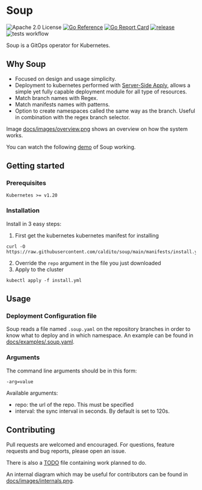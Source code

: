 # Soup

![Apache 2.0 License](https://img.shields.io/hexpm/l/plug.svg)
[![Go Reference](https://pkg.go.dev/badge/github.com/caldito/soup.svg)](https://pkg.go.dev/github.com/caldito/soup)
[![Go Report Card](https://goreportcard.com/badge/github.com/caldito/soup)](https://goreportcard.com/report/github.com/caldito/soup)
[![release](https://img.shields.io/github/release/caldito/soup/all.svg)](https://github.com/caldito/soup/releases)
![tests workflow](https://github.com/caldito/soup/actions/workflows/tests.yml/badge.svg)

Soup is a GitOps operator for Kubernetes.

## Why Soup
* Focused on design and usage simplicity.
* Deployment to kubernetes performed with [Server-Side Apply](https://kubernetes.io/docs/reference/using-api/server-side-apply/), allows a simple yet fully capable deployment module for all type of resources.
* Match branch names with Regex.
* Match manifests names with patterns.
* Option to create namespaces called the same way as the branch. Useful in combination with the regex branch selector.

Image [docs/images/overview.png](https://github.com/caldito/soup/blob/main/docs/images/overview.png) shows an overview on how the system works.

You can watch the following [demo](https://asciinema.org/a/439238) of Soup working.

## Getting started
### Prerequisites

`Kubernetes >= v1.20`

### Installation

Install in 3 easy steps:

1. First get the kubernetes kubernetes manifest for installing
```
curl -O https://raw.githubusercontent.com/caldito/soup/main/manifests/install.yml
```
2. Override the `repo` argument in the file you just downloaded
3. Apply to the cluster
```
kubectl apply -f install.yml
```

## Usage

### Deployment Configuration file
Soup reads a file named `.soup.yaml` on the repository branches in order to know what to deploy and in which namespace. An example can be found in [docs/examples/.soup.yaml](https://github.com/caldito/soup/blob/main/docs/examples/.soup.yaml).

### Arguments
The command line arguments should be in this form:
```
-arg=value
```
Available arguments:
* repo: the url of the repo. This must be specified
* interval: the sync interval in seconds. By default is set to 120s.

## Contributing
Pull requests are welcomed and encouraged. For questions, feature requests and bug reports, please open an issue.

There is also a [TODO](https://github.com/caldito/soup/blob/main/TODO) file containing work planned to do.

An internal diagram which may be useful for contributors can be found in [docs/images/internals.png](https://github.com/caldito/soup/blob/main/docs/images/internals.png).
